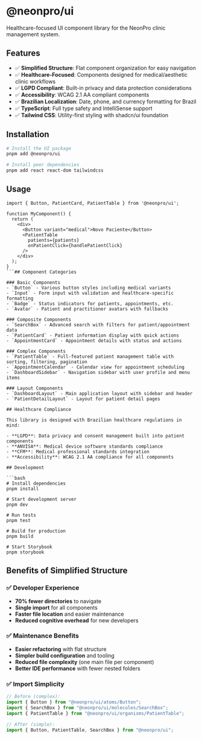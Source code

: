 # @neonpro/ui

Healthcare-focused UI component library for the NeonPro clinic management system.

## Features

- ✅ **Simplified Structure**: Flat component organization for easy navigation
- ✅ **Healthcare-Focused**: Components designed for medical/aesthetic clinic workflows
- ✅ **LGPD Compliant**: Built-in privacy and data protection considerations
- ✅ **Accessibility**: WCAG 2.1 AA compliant components
- ✅ **Brazilian Localization**: Date, phone, and currency formatting for Brazil
- ✅ **TypeScript**: Full type safety and IntelliSense support
- ✅ **Tailwind CSS**: Utility-first styling with shadcn/ui foundation

## Installation

```bash
# Install the UI package
pnpm add @neonpro/ui

# Install peer dependencies
pnpm add react react-dom tailwindcss
```

## Usage

````tsx
import { Button, PatientCard, PatientTable } from '@neonpro/ui';

function MyComponent() {
  return (
    <div>
      <Button variant="medical">Novo Paciente</Button>
      <PatientTable
        patients={patients}
        onPatientClick={handlePatientClick}
      />
    </div>
  );
}
```## Component Categories

### Basic Components
- `Button` - Various button styles including medical variants
- `Input` - Form input with validation and healthcare-specific formatting
- `Badge` - Status indicators for patients, appointments, etc.
- `Avatar` - Patient and practitioner avatars with fallbacks

### Composite Components
- `SearchBox` - Advanced search with filters for patient/appointment data
- `PatientCard` - Patient information display with quick actions
- `AppointmentCard` - Appointment details with status and actions

### Complex Components
- `PatientTable` - Full-featured patient management table with sorting, filtering, pagination
- `AppointmentCalendar` - Calendar view for appointment scheduling
- `DashboardSidebar` - Navigation sidebar with user profile and menu items

### Layout Components
- `DashboardLayout` - Main application layout with sidebar and header
- `PatientDetailLayout` - Layout for patient detail pages

## Healthcare Compliance

This library is designed with Brazilian healthcare regulations in mind:

- **LGPD**: Data privacy and consent management built into patient components
- **ANVISA**: Medical device software standards compliance
- **CFM**: Medical professional standards integration
- **Accessibility**: WCAG 2.1 AA compliance for all components

## Development

```bash
# Install dependencies
pnpm install

# Start development server
pnpm dev

# Run tests
pnpm test

# Build for production
pnpm build

# Start Storybook
pnpm storybook
````

## Benefits of Simplified Structure

### ✅ **Developer Experience**

- **70% fewer directories** to navigate
- **Single import** for all components
- **Faster file location** and easier maintenance
- **Reduced cognitive overhead** for new developers

### ✅ **Maintenance Benefits**

- **Easier refactoring** with flat structure
- **Simpler build configuration** and tooling
- **Reduced file complexity** (one main file per component)
- **Better IDE performance** with fewer nested folders

### ✅ **Import Simplicity**

```typescript
// Before (complex):
import { Button } from "@neonpro/ui/atoms/Button";
import { SearchBox } from "@neonpro/ui/molecules/SearchBox";
import { PatientTable } from "@neonpro/ui/organisms/PatientTable";

// After (simple):
import { Button, PatientTable, SearchBox } from "@neonpro/ui";
```
